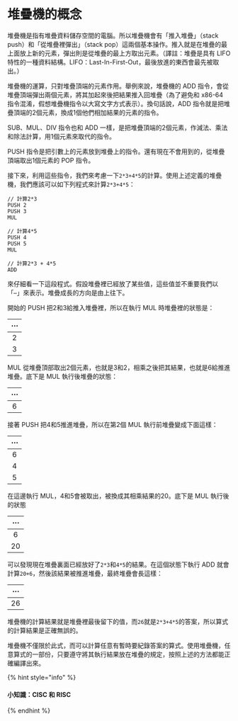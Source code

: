# 堆疊機的概念

堆疊機是指有堆疊資料儲存空間的電腦。所以堆疊機會有「推入堆疊」（stack push）和「從堆疊裡彈出」（stack pop）這兩個基本操作。推入就是在堆疊的最上面放上新的元素，彈出則是從堆疊的最上方取出元素。（譯註：堆疊是具有 LIFO 特性的一種資料結構。LIFO：Last-In-First-Out，最後放進的東西會最先被取出。）

堆疊機的運算，只對堆疊頂端的元素作用。舉例來說，堆疊機的 ADD 指令，會從堆疊頂端彈出兩個元素，將其加起來後把結果推入回堆疊（為了避免和 x86-64 指令混淆，假想堆疊機指令以大寫文字方式表示）。換句話說，ADD 指令就是把堆疊頂端的2個元素，換成1個他們相加結果的元素的指令。

SUB、MUL、DIV 指令也和 ADD 一樣，是把堆疊頂端的2個元素，作減法、乘法和除法計算，用1個元素來取代的指令。

PUSH 指令是把引數上的元素放到堆疊上的指令。還有現在不會用到的，從堆疊頂端取出1個元素的 POP 指令。

接下來，利用這些指令，我們來考慮一下`2*3+4*5`的計算。使用上述定義的堆疊機，我們應該可以如下列程式來計算`2*3+4*5`：

```text
// 計算2*3
PUSH 2
PUSH 3
MUL

// 計算4*5
PUSH 4
PUSH 5
MUL

// 計算2*3 + 4*5
ADD
```

來仔細看一下這段程式。假設堆疊裡已經放了某些值，這些值並不重要我們以「`⋯`」來表示。堆疊成長的方向是由上往下。

開始的 PUSH 把2和3給推入堆疊裡，所以在執行 MUL 時堆疊裡的狀態是：

| ⋯ |
| :---: |
| 2 |
| 3 |

MUL 從堆疊頂部取出2個元素，也就是3和2，相乘之後把其結果，也就是6給推進堆疊。底下是 MUL 執行後堆疊的狀態：

| ⋯ |
| :---: |
| 6 |

接著 PUSH 把4和5推進堆疊，所以在第2個 MUL 執行前堆疊變成下面這樣：

| ⋯ |
| :---: |
| 6 |
| 4 |
| 5 |

在這邊執行 MUL，4和5會被取出，被換成其相乘結果的20。底下是 MUL 執行後的狀態

| ⋯ |
| :---: |
| 6 |
| 20 |

可以發現現在堆疊裏面已經放好了`2*3`和`4*5`的結果。在這個狀態下執行 ADD 就會計算`20+6`，然後該結果被推進堆疊，最終堆疊會長這樣：

| ⋯ |
| :---: |
| 26 |

堆疊機的計算結果就是堆疊裡最後留下的值，而`26`就是`2*3+4*5`的答案，所以算式的計算結果是正確無誤的。

堆疊機不僅限於此式，而可以計算任意有暫時要紀錄答案的算式。使用堆疊機，任意算式的一部份，只要遵守將其執行結果放在堆疊的規定，按照上述的方法都能正確編譯出來。

{% hint style="info" %}
#### 小知識：CISC 和 RISC
{% endhint %}




